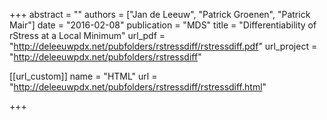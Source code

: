 +++
abstract = ""
authors = ["Jan de Leeuw", "Patrick Groenen", "Patrick Mair"]
date = "2016-02-08"
publication = "MDS"
title = "Differentiability of rStress at a Local Minimum"
url_pdf = "http://deleeuwpdx.net/pubfolders/rstressdiff/rstressdiff.pdf"
url_project = "http://deleeuwpdx.net/pubfolders/rstressdiff"


[[url_custom]]
name = "HTML"
url = "http://deleeuwpdx.net/pubfolders/rstressdiff/rstressdiff.html"

+++

